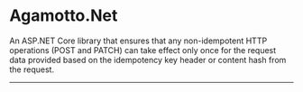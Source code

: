 # Agamotto.Net

An ASP.NET Core library that ensures that any non-idempotent HTTP operations (POST and PATCH) can take effect only once for the request data provided based on the idempotency key header or content hash from the request.

---
